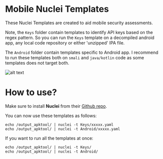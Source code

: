 # Mobile Nuclei Templates

These Nuclei Templates are created to aid mobile security assessments.

Note, the `Keys` folder contain templates to identify API keys based on the regex pattern. So you can run the `Keys` template on a decompiled android app, any local code repository or either 'unzipped' IPA file.

The `Android` folder contain templates specific to Android app. I recommend to run these templates both on `smali` and `java/kotlin` code as some templates does not target both.

![alt text](https://raw.githubusercontent.com/optiv/mobile-nuclei-templates/main/nuclei-insecureshop.png) 


# How to use?

Make sure to install **Nuclei** from their [Github repo](https://github.com/projectdiscovery/nuclei).

You can now use these templates as follows:

```
echo /output_apktool/ | nuclei -t Keys/xxxxx.yaml
echo /output_apktool/ | nuclei -t Android/xxxxx.yaml
```

If you want to run all the templates at once:

```
echo /output_apktool/ | nuclei -t Keys/
echo /output_apktool/ | nuclei -t Android/
```
